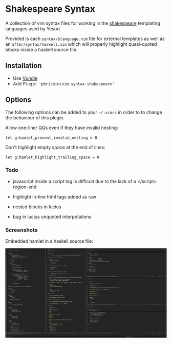 # Shakespeare Syntax

A collection of vim syntax files for working in the [shakespeare][]
templating languages used by Yesod.

[shakespeare]: http://hackage.haskell.org/package/shakespeare

Provided is each `syntax/$language.vim` file for external templates as
well as an `after/syntax/haskell.vim` which will properly highlight
quasi-quoted blocks inside a haskell source file.

## Installation

- Use [Vundle][]
- Add `Plugin 'pbrisbin/vim-syntax-shakespeare'`

[vundle]: https://github.com/gmarik/Vundle.vim

## Options

The following options can be added to your `~/.vimrc` in order to
to change the behaviour of this plugin.

Allow one-liner QQs even if they have invalid nesting:

```vim
let g:hamlet_prevent_invalid_nesting = 0
```

Don't highlight empty space at the end of lines:

```vim
let g:hamlet_highlight_trailing_space = 0
```

### Todo

* javascript inside a script tag is difficult due to the lack of a
  \</script> region-end

* highlight in-line html tags added as raw

* nested blocks in lucius

* bug in lucius unquoted interpolations

### Screenshots

Embedded hamlet in a haskell source file:

![Screenshot](screenshot.png)
